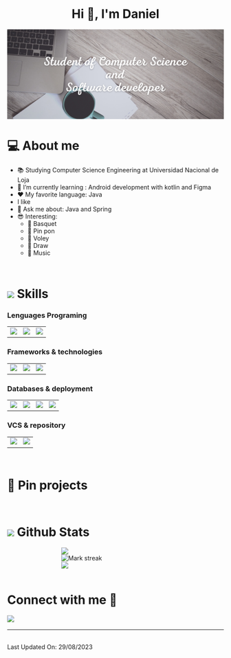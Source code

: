 
<h1 align="center">Hi 👋, I'm Daniel</h1>
<img src ='https://raw.githubusercontent.com/Daniel21004/Daniel21004/main/Banner.png'>

# 💻 About me 
- 📚 Studying Computer Science Engineering at Universidad Nacional de Loja 
- 🌱 I’m currently learning : Android development with kotlin and Figma 
- ❤️ My favorite language: Java
- I like 
- 📃 Ask me about: Java and Spring 
- 😎 Interesting: 
    - 🏀 Basquet 
    - 🏓 Pin pon 
    - 🏐 Voley 
    - 🎨 Draw 
    - 🎵 Music

</br>
<h1><img src = "https://media2.giphy.com/media/QssGEmpkyEOhBCb7e1/giphy.gif?cid=ecf05e47a0n3gi1bfqntqmob8g9aid1oyj2wr3ds3mg700bl&rid=giphy.gif" width = 30px> Skills</h1>

###  Lenguages Programing
<table>
  <tr>
    <td><img width="32px" src="https://raw.githubusercontent.com/rahulbanerjee26/githubAboutMeGenerator/main/icons/java.svg"></td>
    <td><img width="32px" src="https://raw.githubusercontent.com/rahulbanerjee26/githubAboutMeGenerator/main/icons/kotlin.svg"></td>
    <td><img width="32px" src="https://raw.githubusercontent.com/rahulbanerjee26/githubAboutMeGenerator/main/icons/typescript.svg"></td>
  </tr>
</table>

### Frameworks & technologies
<table>
  <tr>
    <td><img width="32px" src="https://raw.githubusercontent.com/rahulbanerjee26/githubAboutMeGenerator/main/icons/spring.svg"></td>
    <td><img width="32px" src="https://raw.githubusercontent.com/rahulbanerjee26/githubAboutMeGenerator/main/icons/angularjs.svg"></td>
    <td><img width="32px" src="https://raw.githubusercontent.com/rahulbanerjee26/githubAboutMeGenerator/main/icons/android.svg"></td>
  </tr>
</table>

### Databases & deployment
<table>
  <tr>
    <td><img width="32px" src="https://raw.githubusercontent.com/rahulbanerjee26/githubAboutMeGenerator/main/icons/mysql.svg"></td>
    <td><img width="32px" src="https://raw.githubusercontent.com/rahulbanerjee26/githubAboutMeGenerator/main/icons/postgresql.svg"></td>
    <td><img width="32px" src="https://raw.githubusercontent.com/rahulbanerjee26/githubAboutMeGenerator/main/icons/mongodb.svg"></td>
    <td><img width="32px" src="https://raw.githubusercontent.com/rahulbanerjee26/githubAboutMeGenerator/main/icons/docker.svg"></td>
  </tr>
</table>

### VCS & repository
<table>
  <tr>
    <td><img width="32px" src="https://raw.githubusercontent.com/rahulbanerjee26/githubAboutMeGenerator/main/icons/git.svg"></td>
    <td><img width="32px" src="https://raw.githubusercontent.com/rahulbanerjee26/githubAboutMeGenerator/main/icons/github.svg"></td>
  </tr>
</table>

</br>

# 📌 Pin projects
<!--* Aqui los proyectos pineados -->

</br>

# <picture> <img src = "https://github.com/7oSkaaa/7oSkaaa/blob/main/Images/Statistics.gif?raw=true" width = 30px>  </picture> Github Stats

<div style="display: flex; flex-direction: column; align-items: center;">
  <img width="50%" src="https://github-readme-stats.vercel.app/api?username=Daniel21004&theme=react&show_icons=true&count_private=true" />
  <img width="50%" title="🔥 Get streak stats for your profile at git.io/streak-stats" alt="Mark streak" src="https://github-readme-streak-stats.herokuapp.com/?user=Daniel21004&theme=react&hide_border=false" />
  <img align="center" width="50%" src="https://github-readme-stats.anuraghazra1.vercel.app/api/top-langs/?username=Daniel21004&theme=react&hide_border=false&no-bg=true&no-frame=true&langs_count=5&layout=compact"/>
</div>

</br>


# Connect with me 🤝
<a target="_blank" href="https://www.linkedin.com/in/jorge-daniel-ortega-alburqueque-283927244/"><img src="https://img.shields.io/badge/-LinkedIn-0077B5?style=for-the-badge&logo=Linkedin&logoColor=white"></img></a>

---
</br>
Last Updated On: 29/08/2023
